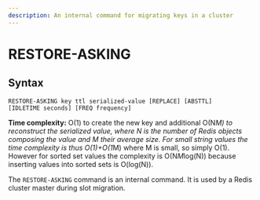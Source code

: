 ```yaml
---
description: An internal command for migrating keys in a cluster
---
```


# RESTORE-ASKING

## Syntax

    RESTORE-ASKING key ttl serialized-value [REPLACE] [ABSTTL] [IDLETIME seconds] [FREQ frequency]

**Time complexity:** O(1) to create the new key and additional O(N*M) to reconstruct the serialized value, where N is the number of Redis objects composing the value and M their average size. For small string values the time complexity is thus O(1)+O(1*M) where M is small, so simply O(1). However for sorted set values the complexity is O(N*M*log(N)) because inserting values into sorted sets is O(log(N)).

The `RESTORE-ASKING` command is an internal command.
It is used by a Redis cluster master during slot migration.